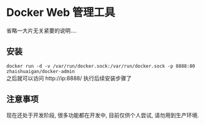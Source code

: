 # Docker Web 管理工具

省略一大片无关紧要的说明....

## 安装

`docker run -d -v /var/run/docker.sock:/var/run/docker.sock -p 8888:80 zhaishuaigan/docker-admin`  
之后就可以访问 http://ip:8888/ 执行后续安装步骤了

## 注意事项

现在还处于开发阶段, 很多功能都在开发中, 目前仅供个人尝试, 请勿用到生产环境.